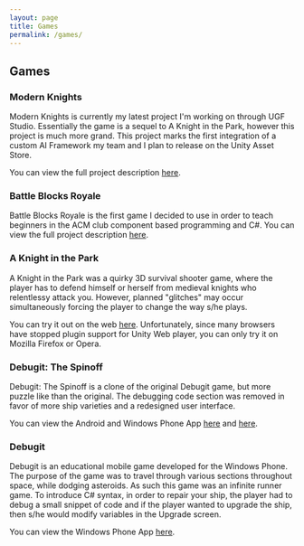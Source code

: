 ```yaml
---
layout: page
title: Games
permalink: /games/
---
```


## Games

### Modern Knights
Modern Knights is currently my latest project I'm working on through UGF Studio. Essentially the game is a sequel to A Knight in the Park, however this project is much more grand. This project marks the first integration of a custom AI Framework my team and I plan to release on the Unity Asset Store.

You can view the full project description [here](/games/modern-knights).

### Battle Blocks Royale 

Battle Blocks Royale is the first game I decided to use in order to teach beginners in the ACM club component based programming and C#. You can view the full project description [here](/projects/battle-blocks-royale).

### A Knight in the Park

A Knight in the Park was a quirky 3D survival shooter game, where the player has to defend himself or herself from medieval knights who relentlessy attack you. However, planned "glitches" may occur simultaneously forcing the player to change the way s/he plays.

You can try it out on the web [here](http://www.kongregate.com/games/UGFStudio/a-knight-in-the-park). Unfortunately, since many browsers have stopped plugin support for Unity Web player, you can only try it on Mozilla Firefox or Opera.

### Debugit: The Spinoff

Debugit: The Spinoff is a clone of the original Debugit game, but more puzzle like than the original. The debugging code section was removed in favor of more ship varieties and a redesigned user interface.

You can view the Android and Windows Phone App [here](https://play.google.com/store/apps/details?id=com.UGFStudio.DebugitTheSpinoff&hl=en) and [here](https://www.microsoft.com/en-us/store/apps/debugit-the-spinoff/9wzdncrdsh70).

### Debugit

Debugit is an educational mobile game developed for the Windows Phone. The purpose of the game was to travel through various sections throughout space, while dodging asteroids. As such this game was an infinite runner game. To introduce C# syntax, in order to repair your ship, the player had to debug a small snippet of code and if the player wanted to upgrade the ship, then s/he would modify variables in the Upgrade screen.

You can view the Windows Phone App [here](https://www.microsoft.com/en-us/store/games/debugit/9wzdncrdsh71).
